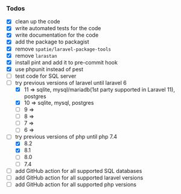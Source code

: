 ### Todos

- [x] clean up the code
- [x] write automated tests for the code
- [x] write documentation for the code
- [x] add the package to packagist
- [x] remove `spatie/laravel-package-tools`
- [x] remove `larastan`
- [x] install pint and add it to pre-commit hook
- [x] use phpunit instead of pest
- [ ] test code for SQL server
- [ ] try previous versions of laravel until laravel 6
    - [x] 11 => sqlite, mysql/mariadb(1st party supported in Laravel 11), postgres
    - [x] 10 => sqlite, mysql, postgres
    - [ ] 9  =>
    - [ ] 8  =>
    - [ ] 7  =>
    - [ ] 6  =>
- [ ] try previous versions of php until php 7.4
    - [x] 8.2
    - [x] 8.1
    - [ ] 8.0
    - [ ] 7.4
- [ ] add GitHub action for all supported SQL databases
- [ ] add GitHub action for all supported laravel versions
- [ ] add GitHub action for all supported php versions
